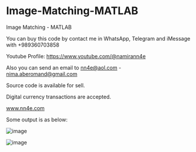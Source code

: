 # Image-Matching-MATLAB
Image Matching - MATLAB

You can buy this code by contact me in WhatsApp, Telegram and iMessage with +989360703858

Youtube Profile: https://www.youtube.com/@namirann4e

Also you can send an email to nn4e@aol.com - nima.aberomand@gmail.com

Source code is available for sell.

Digital currency transactions are accepted.

www.nn4e.com

Some output is as below:

![image](https://github.com/user-attachments/assets/f02135f0-c872-4c11-93b2-f8866ac82602)

![image](https://github.com/user-attachments/assets/d176b1b8-acf8-44e5-90d7-45dd5466c90c)
